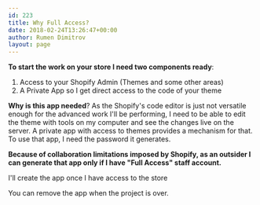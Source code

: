 ```yaml
---
id: 223
title: Why Full Access?
date: 2018-02-24T13:26:47+00:00
author: Rumen Dimitrov
layout: page
---
```

<strong>To start the work on your store I need two components ready</strong>:
1. Access to your Shopify Admin (Themes and some other areas)
2. A Private App so I get direct access to the code of your theme

<strong>Why is this app needed</strong>?
As the Shopify's code editor is just not versatile enough for the advanced work I'll be performing, I need to be able to edit the theme with tools on my computer and see the changes live on the server.
A private app with access to themes provides a mechanism for that. To use that app, I need the password it generates.

<strong>Because of collaboration limitations imposed by Shopify, as an outsider I can generate that app only if I have "Full Access" staff account.</strong>

I'll create the app once I have access to the store

You can remove the app when the project is over.